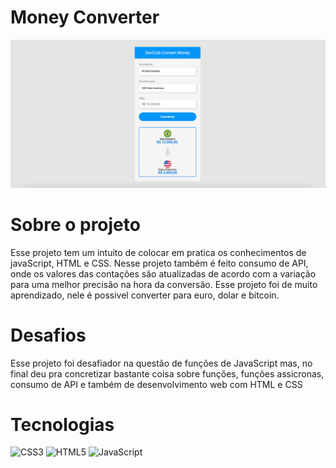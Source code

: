 # Money Converter


 <img src="money-converter.png"/>
 
 # Sobre o projeto
 
 Esse projeto tem um intuito de colocar em pratica os conhecimentos de javaScript, HTML e CSS. Nesse projeto também é feito consumo de API, onde os valores das contações são atualizadas de acordo com a variação para uma melhor precisão na hora da conversão. Esse projeto foi de muito aprendizado, nele é possivel converter para euro, dolar e bitcoin.
 
 # Desafios
 
 Esse projeto foi desafiador na questão de funções de JavaScript mas, no final deu pra concretizar bastante coisa sobre funções, funções assicronas, consumo de API e também de desenvolvimento web com HTML e CSS


# Tecnologias 

![CSS3](https://img.shields.io/badge/css3-%231572B6.svg?style=for-the-badge&logo=css3&logoColor=white)
![HTML5](https://img.shields.io/badge/html5-%23E34F26.svg?style=for-the-badge&logo=html5&logoColor=white)
![JavaScript](https://img.shields.io/badge/javascript-%23323330.svg?style=for-the-badge&logo=javascript&logoColor=%23F7DF1E)
 
